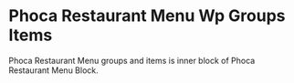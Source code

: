 # Phoca Restaurant Menu Wp Groups Items
Phoca Restaurant Menu groups and items is inner block of Phoca Restaurant Menu Block.
